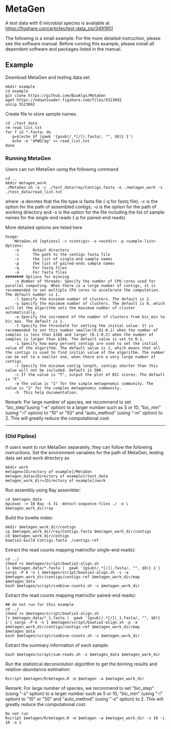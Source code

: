 # MetaGen
A test data with 6 microbial species is available at https://figshare.com/articles/test-data_zip/3491951

The following is a small example. For the more detailed instruction, please see the software manual. Before running this example, please install all dependent software and packages listed in the manual.


## Example 

Download MetaGen and testing data set.
```shellscript
mkdir example
cd example
git clone https://github.com/BioAlgs/MetaGen
wget https://ndownloader.figshare.com/files/5523092
unzip 5523092
```

Create file to store sample names.
```shellscript
cd ./test_data
rm read_list.txt
for f in *.fasta; do 
   g=$(echo $f |gawk '{gsub(/.*[/]|.fasta/, "", $0)} 1')
   echo -e "$PWD/$g" >> read_list.txt
done
```

### Running MetaGen
Users can run MetaGen using the following command
```shellscript
cd ..
mkdir metagen_work
./MetaGen.sh -a -c ./test_data/ray/Contigs.fasta -o ./metagen_work -s ./test_data/read_list.txt 
```

where -a denotes that the file type is fasta file (-q for fastq file); -c is the option for the path of assembled contigs; -o is the option for the path of working directory and -s is the option for the file including the list of sample names for the single-end reads (-p for paired-end reads).



More detailed options are listed here
```shellscript
Usage:
    MetaGen.sh [options] -c <contigs> -o <outdir> -p <sample-list>
Options:
	-o      Output directory
	-c      The path to the contigs fasta file
    -s      the list of single-end sample names
    -p      the list of paired-ends sample names
    -q      For fastq files
    -a      For fasta files
######## Options for binning
	-n Number of threads: Specify the number of CPU cores used for parallel computing. When there is a large number of contigs, it is recommended to set multiple CPU cores to accelerate the computation. The default number is 1.
	-l Specify the minimum number of clusters. The default is 2.
	-u Specify the maximum number of clusters. The default is 0, which will let the algorithm sets the maximum number of cluster automatically.
	-e Specify the increment of the number of clusters from bic_min to bic_max. The default is 1.
	-t Specify the threshold for setting the initial value. It is recommended to set this number smaller(0.01-0.1) when the number of samples is less than $10$ and larger (0.1-0.2) when the number of samples is larger than $10$. The default value is set to 0.1.
	-i Specify how many percent contigs are used to set the initial value of the algorithm. The default value is 1, which means that all the contigs is used to find initial value of the algorithm. The number can be set to a smaller one, when there are a very large number of contigs.
	-r Specify the minimum contig length, contigs shorter than this value will not be included. Default is 500.
	-c If the value is "T", output the plot of BIC scores. The default is "F".
	-m The value is "1" for the simple metagenomic community. The value is "2" for the complex metagenomic community.
    -h  This help documentation.
```

Remark: For large number of species, we recommend to set “bic_step”(using “-e” option) to a larger number such as 5 or 10, “bic_min” (using “-l” option) to “10” or “50” and “auto_method” (using “-m” option) to 2. This will greatly reduce the computational cost.




---
### (Old Pipline) 
If users want to run MetaGen separately, they can follow the following instructions.
Set the environment variables for the path of MetaGen, testing data set and work directory as
```shellscript
mkdir work
metagen=[Directory of example]/MetaGen
metagen_data=[Directory of example]/test_data 
metagen_work_dir=[Directory of example]/work
```

Run assembly using Ray assembler:
```shellscript
cd $metagen_data 
mpiexec -n 10 Ray -k 31 -detect-sequence-files ./ -o \ $metagen_work_dir/ray
```

Build the bowtie index:
```shellscript
mkdir $metagen_work_dir/contigs
cp $metagen_work_dir/ray/Contigs.fasta $metagen_work_dir/contigs
cd $metagen_work_dir/contigs
bowtie2-build Contigs.fasta ./contigs-ref
```

Extract the read counts mapping matrix(for single-end reads):
```shellscript
cd ../ 
chmod +x $metagen/script/bowtie2-align.sh 
ls $metagen_data/*.fasta |  gawk '{gsub(/.*[/]|.fasta/, "", $0)} 1'| xargs -P 6 -n 1 $metagen/script/bowtie2-align.sh -s -a $metagen_work_dir/contigs/contigs-ref $metagen_work_dir/map $metagen_data
bash $metagen/script/combine-counts.sh -s $metagen_work_dir
```

Extract the read counts mapping matrix(for paired-end reads):
```shellscript
## do not run for this example
cd ../ 
chmod +x $metagen/script/bowtie2-align.sh 
ls $metagen_data/*_1.fasta |  gawk '{gsub(/.*[/]|_1.fasta/, "", $0)} 1'| xargs -P 6 -n 1 $metagen/script/bowtie2-align.sh -p -a $metagen_work_dir/contigs/contigs-ref $metagen_work_dir/map $metagen_data
bash $metagen/script/combine-counts.sh -s $metagen_work_dir
```

Extract the summary information of each sample:
```shellscript
bash $metagen/script/sum-reads.sh -s $metagen_data $metagen_work_dir
```

Run the statistical deconvolution algorithm to get the binning results and relative-abundance estimation:
```shellscript
Rscript $metagen/R/metagen.R -m $metagen -w $metagen_work_dir
```
Remark: For large number of species, we recommend to set "bic_step"(using "-s" option) to a larger number such as 5 or 10,  "bic_min" (using "-i" option) to "10" or "50" and "auto_method" (using "-o" option) to 2. This will greatly reduce the computational cost.
```shellscript
Do not run
Rscript $metagen/R/metagen.R -m $metagen -w $metagen_work_dir -s 10 -i 10 -o 2
```
